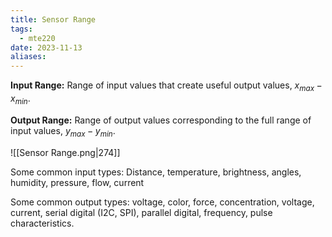 ```yaml
---
title: Sensor Range
tags:
  - mte220
date: 2023-11-13
aliases:
---
```

**Input Range:** Range of input values that create useful output values, $x_{max} - x_{min}$. 

**Output Range:** Range of output values corresponding to the full range of input values, $y_{max}-y_{min}$.

![[Sensor Range.png|274]]

Some common input types: Distance, temperature, brightness, angles, humidity, pressure, flow, current

Some common output types: voltage, color, force, concentration, voltage, current, serial digital (I2C, SPI), parallel digital, frequency, pulse characteristics.
